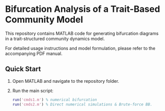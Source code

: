 # Bifurcation Analysis of a Trait-Based Community Model

This repository contains MATLAB code for generating bifurcation diagrams in a trait-structured community dynamics model. 

For detailed usage instructions and model formulation, please refer to the accompanying PDF manual.

## Quick Start

1. Open MATLAB and navigate to the repository folder.
2. Run the main script:

   ```matlab
   run('cmds1.m') % numerical bifurcation 
   run('cmds2.m') % Direct numerical simulations & Brute-force BB.
